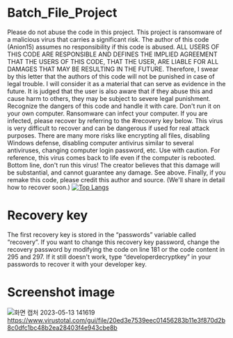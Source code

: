 # Batch_File_Project
Please do not abuse the code in this project.
This project is ransomware of a malicious virus that carries a significant risk.
The author of this code (Anion15) assumes no responsibility if this code is abused.
ALL USERS OF THIS CODE ARE RESPONSIBLE AND DEFINES THE IMPLIED AGREEMENT THAT THE USERS OF THIS CODE, THAT THE USER, ARE LIABLE FOR ALL DAMAGES THAT MAY BE RESULTING IN THE FUTURE.
Therefore, I swear by this letter that the authors of this code will not be punished in case of legal trouble. I will consider it as a material that can serve as evidence in the future.
It is judged that the user is also aware that if they abuse this and cause harm to others, they may be subject to severe legal punishment.
Recognize the dangers of this code and handle it with care.
Don't run it on your own computer. Ransomware can infect your computer. If you are infected, please recover by referring to the #recovery key below.
This virus is very difficult to recover and can be dangerous if used for real attack purposes. There are many more risks like encrypting all files, disabling Windows defense, disabling computer antivirus similar to several antiviruses, changing computer login password, etc. Use with caution. For reference, this virus comes back to life even if the computer is rebooted. Bottom line, don't run this virus! The creator believes that this damage will be substantial, and cannot guarantee any damage. See above.
Finally, if you remake this code, please credit this author and source.
(We'll share in detail how to recover soon.)
 [![Top Langs](https://github-readme-stats.vercel.app/api/top-langs/?username=Anion15)](https://github.com/Anion15/github-readme-stats)
# Recovery key
The first recovery key is stored in the “passwords” variable called “recovery”. If you want to change this recovery key password, change the recovery password by modifying the code on line 181 or the code content in 295 and 297. If it still doesn't work, type “developerdecryptkey” in your passwords to recover it with your developer key.

# Screenshot image
![화면 캡처 2023-05-13 141619](https://github.com/Anion15/Batch_File_Project/assets/125840838/9f33543d-e4b9-4ea9-8ffd-39aad1b347fe)
https://www.virustotal.com/gui/file/20ed3e7539eec01456283b11e3f870d2b8c0dfc1bc48b2ea28403f4e943cbe8b
